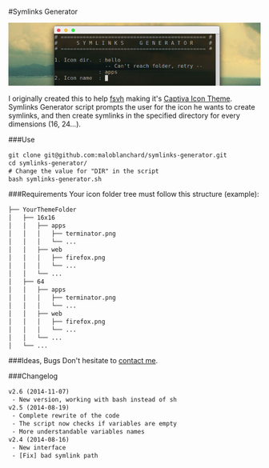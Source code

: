 #Symlinks Generator

![Banner](banner.jpg "Symlinks Generator")

I originally created this to help [fsvh](https://github.com/fsvh) making it's
[Captiva Icon Theme](https://github.com/captiva-project/captiva-icon-theme).
Symlinks Generator script prompts the user for the icon he wants to create
symlinks, and then create symlinks in the specified directory for every
dimensions (16, 24...).


###Use
```
git clone git@github.com:maloblanchard/symlinks-generator.git
cd symlinks-generator/
# Change the value for "DIR" in the script
bash symlinks-generator.sh
```


###Requirements
Your icon folder tree must follow this structure (example):
```
├── YourThemeFolder
│   ├── 16x16
│   │   ├── apps
│   │   │   ├── terminator.png
│   │   │   └── ...
│   │   ├── web
│   │   │   ├── firefox.png
│   │   │   └── ...
│   │   └── ...
│   ├── 64
│   │   ├── apps
│   │   │   ├── terminator.png
│   │   │   └── ...
│   │   ├── web
│   │   │   ├── firefox.png
│   │   │   └── ...
│   │   └── ...
│   └── ...
```


###Ideas, Bugs
Don't hesitate to [contact me](http://maloblanchard.com/contact).


###Changelog
```
v2.6 (2014-11-07)
 - New version, working with bash instead of sh
v2.5 (2014-08-19)
 - Complete rewrite of the code
 - The script now checks if variables are empty
 - More understandable variables names
v2.4 (2014-08-16)
 - New interface
 - [Fix] bad symlink path
```
